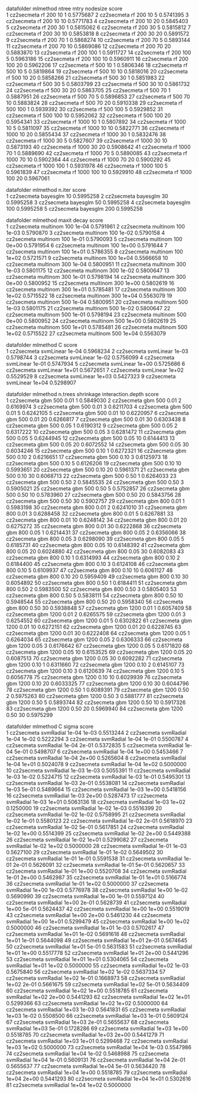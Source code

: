    datafolder mlmethod ntree mtry nodesize score    
1  cz2secmeta rf        200   10   1       0.5775687
2  cz2secmeta rf        200   10   5       0.5741395
3  cz2secmeta rf        200   10  10       0.5771783
4  cz2secmeta rf        200   10  20       0.5845403
5  cz2secmeta rf        200   30   1       0.5815062
6  cz2secmeta rf        200   30   5       0.5815812
7  cz2secmeta rf        200   30  10       0.5853818
8  cz2secmeta rf        200   30  20       0.5891572
9  cz2secmeta rf        200   70   1       0.5868274
10 cz2secmeta rf        200   70   5       0.5893144
11 cz2secmeta rf        200   70  10       0.5869086
12 cz2secmeta rf        200   70  20       0.5883870
13 cz2secmeta rf        200  100   1       0.5911727
14 cz2secmeta rf        200  100   5       0.5963186
15 cz2secmeta rf        200  100  10       0.5960911
16 cz2secmeta rf        200  100  20       0.5962206
17 cz2secmeta rf        500   10   1       0.5806346
18 cz2secmeta rf        500   10   5       0.5819864
19 cz2secmeta rf        500   10  10       0.5818016
20 cz2secmeta rf        500   10  20       0.5858266
21 cz2secmeta rf        500   30   1       0.5851983
22 cz2secmeta rf        500   30   5       0.5803799
23 cz2secmeta rf        500   30  10       0.5861732
24 cz2secmeta rf        500   30  20       0.5863705
25 cz2secmeta rf        500   70   1       0.5887951
26 cz2secmeta rf        500   70   5       0.5896853
27 cz2secmeta rf        500   70  10       0.5883824
28 cz2secmeta rf        500   70  20       0.5910338
29 cz2secmeta rf        500  100   1       0.5939392
30 cz2secmeta rf        500  100   5       0.5929852
31 cz2secmeta rf        500  100  10       0.5952062
32 cz2secmeta rf        500  100  20       0.5954341
33 cz2secmeta rf       1000   10   1       0.5807892
34 cz2secmeta rf       1000   10   5       0.5811097
35 cz2secmeta rf       1000   10  10       0.5822771
36 cz2secmeta rf       1000   10  20       0.5855434
37 cz2secmeta rf       1000   30   1       0.5832476
38 cz2secmeta rf       1000   30   5       0.5827607
39 cz2secmeta rf       1000   30  10       0.5873193
40 cz2secmeta rf       1000   30  20       0.5908642
41 cz2secmeta rf       1000   70   1       0.5889690
42 cz2secmeta rf       1000   70   5       0.5890085
43 cz2secmeta rf       1000   70  10       0.5902364
44 cz2secmeta rf       1000   70  20       0.5900292
45 cz2secmeta rf       1000  100   1       0.5931978
46 cz2secmeta rf       1000  100   5       0.5961839
47 cz2secmeta rf       1000  100  10       0.5929910
48 cz2secmeta rf       1000  100  20       0.5967061

  datafolder mlmethod n.iter score    
1 cz2secmeta bayesglm  10    0.5995258
2 cz2secmeta bayesglm  30    0.5995258
3 cz2secmeta bayesglm  50    0.5995258
4 cz2secmeta bayesglm 100    0.5995258
5 cz2secmeta bayesglm 200    0.5995258

   datafolder mlmethod maxit decay score    
1  cz2secmeta multinom 100   1e-04 0.5791961
2  cz2secmeta multinom 100   1e-03 0.5790870
3  cz2secmeta multinom 100   1e-02 0.5790158
4  cz2secmeta multinom 100   1e-01 0.5790093
5  cz2secmeta multinom 100   0e+00 0.5791954
6  cz2secmeta multinom 100   1e+00 0.5791644
7  cz2secmeta multinom 100   1e+01 0.5786355
8  cz2secmeta multinom 100   1e+02 0.5721571
9  cz2secmeta multinom 100   1e+04 0.5566658
10 cz2secmeta multinom 300   1e-04 0.5800951
11 cz2secmeta multinom 300   1e-03 0.5801175
12 cz2secmeta multinom 300   1e-02 0.5800647
13 cz2secmeta multinom 300   1e-01 0.5798194
14 cz2secmeta multinom 300   0e+00 0.5800952
15 cz2secmeta multinom 300   1e+00 0.5802619
16 cz2secmeta multinom 300   1e+01 0.5785481
17 cz2secmeta multinom 300   1e+02 0.5715522
18 cz2secmeta multinom 300   1e+04 0.5563079
19 cz2secmeta multinom 500   1e-04 0.5800951
20 cz2secmeta multinom 500   1e-03 0.5801175
21 cz2secmeta multinom 500   1e-02 0.5800647
22 cz2secmeta multinom 500   1e-01 0.5798194
23 cz2secmeta multinom 500   0e+00 0.5800952
24 cz2secmeta multinom 500   1e+00 0.5802619
25 cz2secmeta multinom 500   1e+01 0.5785481
26 cz2secmeta multinom 500   1e+02 0.5715522
27 cz2secmeta multinom 500   1e+04 0.5563079

  datafolder mlmethod  C     score    
1 cz2secmeta svmLinear 1e-04 0.5968234
2 cz2secmeta svmLinear 1e-03 0.5798744
3 cz2secmeta svmLinear 1e-02 0.5756099
4 cz2secmeta svmLinear 1e-01 0.5747934
5 cz2secmeta svmLinear 1e+00 0.5725686
6 cz2secmeta svmLinear 1e+01 0.5672651
7 cz2secmeta svmLinear 1e+02 0.5529529
8 cz2secmeta svmLinear 1e+03 0.5427323
9 cz2secmeta svmLinear 1e+04 0.5298907

   datafolder mlmethod n.trees shrinkage interaction.depth score    
1  cz2secmeta gbm       500    0.01       1                0.5849030
2  cz2secmeta gbm       500    0.01       2                0.6169974
3  cz2secmeta gbm       500    0.01       3                0.6211703
4  cz2secmeta gbm       500    0.01       5                0.6242105
5  cz2secmeta gbm       500    0.01      10                0.6220957
6  cz2secmeta gbm       500    0.01      20                0.6266817
7  cz2secmeta gbm       500    0.01      30                0.6303438
8  cz2secmeta gbm       500    0.05       1                0.6190312
9  cz2secmeta gbm       500    0.05       2                0.6317222
10 cz2secmeta gbm       500    0.05       3                0.6281472
11 cz2secmeta gbm       500    0.05       5                0.6244945
12 cz2secmeta gbm       500    0.05      10                0.6144413
13 cz2secmeta gbm       500    0.05      20                0.6072552
14 cz2secmeta gbm       500    0.05      30                0.6034246
15 cz2secmeta gbm       500    0.10       1                0.6272321
16 cz2secmeta gbm       500    0.10       2                0.6216651
17 cz2secmeta gbm       500    0.10       3                0.6125973
18 cz2secmeta gbm       500    0.10       5                0.6126206
19 cz2secmeta gbm       500    0.10      10                0.5993651
20 cz2secmeta gbm       500    0.10      20                0.5961371
21 cz2secmeta gbm       500    0.10      30                0.6068713
22 cz2secmeta gbm       500    0.50       1                0.6264033
23 cz2secmeta gbm       500    0.50       2                0.5845535
24 cz2secmeta gbm       500    0.50       3                0.5905021
25 cz2secmeta gbm       500    0.50       5                0.5752857
26 cz2secmeta gbm       500    0.50      10                0.5783960
27 cz2secmeta gbm       500    0.50      20                0.5843756
28 cz2secmeta gbm       500    0.50      30                0.5902757
29 cz2secmeta gbm       800    0.01       1                0.5983198
30 cz2secmeta gbm       800    0.01       2                0.6241010
31 cz2secmeta gbm       800    0.01       3                0.6288458
32 cz2secmeta gbm       800    0.01       5                0.6267881
33 cz2secmeta gbm       800    0.01      10                0.6248142
34 cz2secmeta gbm       800    0.01      20                0.6275272
35 cz2secmeta gbm       800    0.01      30                0.6222868
36 cz2secmeta gbm       800    0.05       1                0.6214431
37 cz2secmeta gbm       800    0.05       2                0.6356066
38 cz2secmeta gbm       800    0.05       3                0.6298090
39 cz2secmeta gbm       800    0.05       5                0.6185731
40 cz2secmeta gbm       800    0.05      10                0.6148392
41 cz2secmeta gbm       800    0.05      20                0.6024880
42 cz2secmeta gbm       800    0.05      30                0.6082083
43 cz2secmeta gbm       800    0.10       1                0.6314993
44 cz2secmeta gbm       800    0.10       2                0.6184400
45 cz2secmeta gbm       800    0.10       3                0.6124108
46 cz2secmeta gbm       800    0.10       5                0.6109937
47 cz2secmeta gbm       800    0.10      10                0.6061127
48 cz2secmeta gbm       800    0.10      20                0.5959409
49 cz2secmeta gbm       800    0.10      30                0.6054892
50 cz2secmeta gbm       800    0.50       1                0.6184411
51 cz2secmeta gbm       800    0.50       2                0.5983500
52 cz2secmeta gbm       800    0.50       3                0.5805403
53 cz2secmeta gbm       800    0.50       5                0.5838111
54 cz2secmeta gbm       800    0.50      10                0.5948544
55 cz2secmeta gbm       800    0.50      20                0.5958340
56 cz2secmeta gbm       800    0.50      30                0.5938848
57 cz2secmeta gbm      1200    0.01       1                0.6057409
58 cz2secmeta gbm      1200    0.01       2                0.6265575
59 cz2secmeta gbm      1200    0.01       3                0.6254552
60 cz2secmeta gbm      1200    0.01       5                0.6302822
61 cz2secmeta gbm      1200    0.01      10                0.6272151
62 cz2secmeta gbm      1200    0.01      20                0.6228745
63 cz2secmeta gbm      1200    0.01      30                0.6222408
64 cz2secmeta gbm      1200    0.05       1                0.6264034
65 cz2secmeta gbm      1200    0.05       2                0.6306333
66 cz2secmeta gbm      1200    0.05       3                0.6176642
67 cz2secmeta gbm      1200    0.05       5                0.6171820
68 cz2secmeta gbm      1200    0.05      10                0.6153525
69 cz2secmeta gbm      1200    0.05      20                0.6087513
70 cz2secmeta gbm      1200    0.05      30                0.6092282
71 cz2secmeta gbm      1200    0.10       1                0.6311660
72 cz2secmeta gbm      1200    0.10       2                0.6145107
73 cz2secmeta gbm      1200    0.10       3                0.6120639
74 cz2secmeta gbm      1200    0.10       5                0.6056778
75 cz2secmeta gbm      1200    0.10      10                0.6029939
76 cz2secmeta gbm      1200    0.10      20                0.6033325
77 cz2secmeta gbm      1200    0.10      30                0.6044796
78 cz2secmeta gbm      1200    0.50       1                0.6089391
79 cz2secmeta gbm      1200    0.50       2                0.5975263
80 cz2secmeta gbm      1200    0.50       3                0.5881777
81 cz2secmeta gbm      1200    0.50       5                0.5893744
82 cz2secmeta gbm      1200    0.50      10                0.5917326
83 cz2secmeta gbm      1200    0.50      20                0.5969940
84 cz2secmeta gbm      1200    0.50      30                0.5975299

   datafolder mlmethod  C     sigma score    
1  cz2secmeta svmRadial 1e-04 1e-03 0.5513244
2  cz2secmeta svmRadial 1e-04 1e-02 0.5222294
3  cz2secmeta svmRadial 1e-04 1e-01 0.5500787
4  cz2secmeta svmRadial 1e-04 2e-01 0.5372835
5  cz2secmeta svmRadial 1e-04 5e-01 0.5498707
6  cz2secmeta svmRadial 1e-04 1e+00 0.5453466
7  cz2secmeta svmRadial 1e-04 2e+00 0.5265604
8  cz2secmeta svmRadial 1e-04 1e+01 0.5024078
9  cz2secmeta svmRadial 1e-04 1e+02 0.5000000
10 cz2secmeta svmRadial 1e-03 1e-03 0.5055391
11 cz2secmeta svmRadial 1e-03 1e-02 0.5224715
12 cz2secmeta svmRadial 1e-03 1e-01 0.5495301
13 cz2secmeta svmRadial 1e-03 2e-01 0.5538081
14 cz2secmeta svmRadial 1e-03 5e-01 0.5489664
15 cz2secmeta svmRadial 1e-03 1e+00 0.5418156
16 cz2secmeta svmRadial 1e-03 2e+00 0.5287473
17 cz2secmeta svmRadial 1e-03 1e+01 0.5063136
18 cz2secmeta svmRadial 1e-03 1e+02 0.1250000
19 cz2secmeta svmRadial 1e-02 1e-03 0.5516399
20 cz2secmeta svmRadial 1e-02 1e-02 0.5758995
21 cz2secmeta svmRadial 1e-02 1e-01 0.5580123
22 cz2secmeta svmRadial 1e-02 2e-01 0.5618970
23 cz2secmeta svmRadial 1e-02 5e-01 0.5617851
24 cz2secmeta svmRadial 1e-02 1e+00 0.5514399
25 cz2secmeta svmRadial 1e-02 2e+00 0.5449388
26 cz2secmeta svmRadial 1e-02 1e+01 0.5299082
27 cz2secmeta svmRadial 1e-02 1e+02 0.5000000
28 cz2secmeta svmRadial 1e-01 1e-03 0.5627100
29 cz2secmeta svmRadial 1e-01 1e-02 0.5649502
30 cz2secmeta svmRadial 1e-01 1e-01 0.5591538
31 cz2secmeta svmRadial 1e-01 2e-01 0.5626091
32 cz2secmeta svmRadial 1e-01 5e-01 0.5620657
33 cz2secmeta svmRadial 1e-01 1e+00 0.5520708
34 cz2secmeta svmRadial 1e-01 2e+00 0.5462987
35 cz2secmeta svmRadial 1e-01 1e+01 0.5166774
36 cz2secmeta svmRadial 1e-01 1e+02 0.5000000
37 cz2secmeta svmRadial 1e+00 1e-03 0.5776978
38 cz2secmeta svmRadial 1e+00 1e-02 0.5690990
39 cz2secmeta svmRadial 1e+00 1e-01 0.5597124
40 cz2secmeta svmRadial 1e+00 2e-01 0.5628739
41 cz2secmeta svmRadial 1e+00 5e-01 0.5624437
42 cz2secmeta svmRadial 1e+00 1e+00 0.5519019
43 cz2secmeta svmRadial 1e+00 2e+00 0.5461230
44 cz2secmeta svmRadial 1e+00 1e+01 0.5299479
45 cz2secmeta svmRadial 1e+00 1e+02 0.5000000
46 cz2secmeta svmRadial 1e+01 1e-03 0.5702617
47 cz2secmeta svmRadial 1e+01 1e-02 0.5691618
48 cz2secmeta svmRadial 1e+01 1e-01 0.5644098
49 cz2secmeta svmRadial 1e+01 2e-01 0.5674645
50 cz2secmeta svmRadial 1e+01 5e-01 0.5631583
51 cz2secmeta svmRadial 1e+01 1e+00 0.5517778
52 cz2secmeta svmRadial 1e+01 2e+00 0.5441296
53 cz2secmeta svmRadial 1e+01 1e+01 0.5304065
54 cz2secmeta svmRadial 1e+01 1e+02 0.5000000
55 cz2secmeta svmRadial 1e+02 1e-03 0.5675840
56 cz2secmeta svmRadial 1e+02 1e-02 0.5637334
57 cz2secmeta svmRadial 1e+02 1e-01 0.1668973
58 cz2secmeta svmRadial 1e+02 2e-01 0.5661675
59 cz2secmeta svmRadial 1e+02 5e-01 0.5634409
60 cz2secmeta svmRadial 1e+02 1e+00 0.5518785
61 cz2secmeta svmRadial 1e+02 2e+00 0.5441293
62 cz2secmeta svmRadial 1e+02 1e+01 0.5299366
63 cz2secmeta svmRadial 1e+02 1e+02 0.5000000
64 cz2secmeta svmRadial 1e+03 1e-03 0.5641831
65 cz2secmeta svmRadial 1e+03 1e-02 0.5508500
66 cz2secmeta svmRadial 1e+03 1e-01 0.5609124
67 cz2secmeta svmRadial 1e+03 2e-01 0.5655637
68 cz2secmeta svmRadial 1e+03 5e-01 0.1728286
69 cz2secmeta svmRadial 1e+03 1e+00 0.5518785
70 cz2secmeta svmRadial 1e+03 2e+00 0.5441279
71 cz2secmeta svmRadial 1e+03 1e+01 0.5299468
72 cz2secmeta svmRadial 1e+03 1e+02 0.5000000
73 cz2secmeta svmRadial 1e+04 1e-03 0.5547986
74 cz2secmeta svmRadial 1e+04 1e-02 0.5468988
75 cz2secmeta svmRadial 1e+04 1e-01 0.5609131
76 cz2secmeta svmRadial 1e+04 2e-01 0.5655637
77 cz2secmeta svmRadial 1e+04 5e-01 0.5634420
78 cz2secmeta svmRadial 1e+04 1e+00 0.5518785
79 cz2secmeta svmRadial 1e+04 2e+00 0.5441293
80 cz2secmeta svmRadial 1e+04 1e+01 0.5302616
81 cz2secmeta svmRadial 1e+04 1e+02 0.5000000

